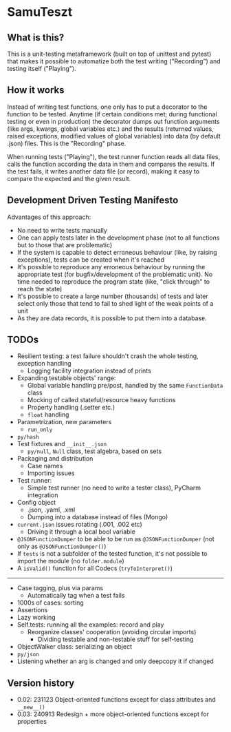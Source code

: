 # SamuTeszt

## What is this?
This is a unit-testing metaframework (built on top of unittest and pytest) that makes it possible to automatize both the test writing ("Recording") and testing itself ("Playing").
## How it works
Instead of writing test functions, one only has to put a decorator to the function to be tested. 
Anytime (if certain conditions met; during functional testing or even in production) the decorator dumps out function arguments (like args, kwargs, global variables etc.) and the results (returned values, raised exceptions, modified values of global variables) into data (by default .json) files.
This is the "Recording" phase.

When running tests ("Playing"), the test runner function reads all data files, calls the function according the data in them and compares the results. If the test fails, it writes another data file (or record), making it easy to compare the expected and the given result.
## Development Driven Testing Manifesto
Advantages of this approach:
- No need to write tests manually
- One can apply tests later in the development phase (not to all functions but to those that are problematic)
- If the system is capable to detect erroneous behaviour (like, by raising exceptions), tests can be created when it's reached
- It's possible to reproduce any erroneous behaviour by running the appropriate test (for bugfix/development of the problematic unit). No time needed to reproduce the program state (like, "click through" to reach the state)
- It's possible to create a large number (thousands) of tests and later select only those that tend to fail to shed light of the weak points of a unit
- As they are data records, it is possible to put them into a database.

## TODOs

- Resilient testing: a test failure shouldn't crash the whole testing, exception handling
  - Logging facility integration instead of prints
- Expanding testable objects' range:
  - Global variable handling pre/post, handled by the same `FunctionData` class
  - Mocking of called stateful/resource heavy functions
  - Property handling (.setter etc.)
  - `float` handling
- Parametrization, new parameters
  - `run_only`
- `py/hash`
- Test fixtures and `__init__.json` 
  - `py/null`, `Null` class, test algebra, based on sets
- Packaging and distribution
  - Case names
  - Importing issues
- Test runner:
  - Simple test runner (no need to write a tester class), PyCharm integration
- Config object
  - .json, .yaml, .xml
  - Dumping into a database instead of files (Mongo)
- `current.json` issues rotating (.001, .002 etc)
  - Driving it through a local bool variable
- `@JSONFunctionDumper` to be able to be run as `@JSONFunctionDumper` (not only as `@JSONFunctionDumper()`)
- If `tests` is not a subfolder of the tested function, it's not possible to import the module (no `folder.module`)
- A `isValid()` function for all Codecs (`tryToInterpret()`)


---

- Case tagging, plus via params
  - Automatically tag when a test fails
- 1000s of cases: sorting
- Assertions
- Lazy working
- Self.tests: running all the examples: record and play
  - Reorganize classes' cooperation (avoiding circular imports)
    - Dividing testable and non-testable stuff for self-testing
- ObjectWalker class: serializing an object
- `py/json`
- Listening whether an arg is changed and only deepcopy it if changed

## Version history
- 0.02: 231123 Object-oriented functions except for class attributes and `__new__()` 
- 0.03: 240913 Redesign + more object-oriented functions except for properties 
